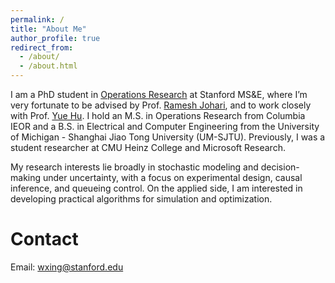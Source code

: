 ```yaml
---
permalink: /
title: "About Me"
author_profile: true
redirect_from: 
  - /about/
  - /about.html
---
```


I am a PhD student in [Operations Research](https://or.stanford.edu/) at Stanford MS&E, where I’m very fortunate to be advised by Prof. [Ramesh Johari](https://web.stanford.edu/~rjohari/), and to work closely with Prof. [Yue Hu](https://gsb-faculty.stanford.edu/yue-hu/). I hold an M.S. in Operations Research from Columbia IEOR and a B.S. in Electrical and Computer Engineering from the University of Michigan - Shanghai Jiao Tong University (UM-SJTU). Previously, I was a student researcher at CMU Heinz College and Microsoft Research.

My research interests lie broadly in stochastic modeling and decision-making under uncertainty, with a focus on experimental design, causal inference, and queueing control. On the applied side, I am interested in developing practical algorithms for simulation and optimization.

Contact
======
Email: wxing@stanford.edu